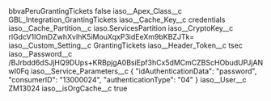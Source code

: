 <?xml version="1.0" encoding="UTF-8"?>
<CustomMetadata xmlns="http://soap.sforce.com/2006/04/metadata" xmlns:xsi="http://www.w3.org/2001/XMLSchema-instance" xmlns:xsd="http://www.w3.org/2001/XMLSchema">
    <label>bbvaPeruGrantingTickets</label>
    <protected>false</protected>
    <values>
        <field>iaso__Apex_Class__c</field>
        <value xsi:type="xsd:string">GBL_Integration_GrantingTickets</value>
    </values>
    <values>
        <field>iaso__Cache_Key__c</field>
        <value xsi:type="xsd:string">credentials</value>
    </values>
    <values>
        <field>iaso__Cache_Partition__c</field>
        <value xsi:type="xsd:string">iaso.ServicesPartition</value>
    </values>
    <values>
        <field>iaso__CryptoKey__c</field>
        <value xsi:type="xsd:string">rlGdcV1IOmDZwhXvIhK5iMouXqxP3idEeXm9bKBZJTk=</value>
    </values>
    <values>
        <field>iaso__Custom_Setting__c</field>
        <value xsi:type="xsd:string">GrantingTickets</value>
    </values>
    <values>
        <field>iaso__Header_Token__c</field>
        <value xsi:type="xsd:string">tsec</value>
    </values>
    <values>
        <field>iaso__Password__c</field>
        <value xsi:type="xsd:string">/BJrbdd6dSJjHQ9DUps+KRBpjgA0BsiEpf3hCx5dMCmCZBScHObudUPJjANwI0Fq</value>
    </values>
    <values>
        <field>iaso__Service_Parameters__c</field>
        <value xsi:type="xsd:string">{
    &quot;idAuthenticationData&quot;: &quot;password&quot;,
    &quot;consumerID&quot;: &quot;13000024&quot;,
    &quot;authenticationType&quot;: &quot;04&quot;
}</value>
    </values>
    <values>
        <field>iaso__User__c</field>
        <value xsi:type="xsd:string">ZM13024</value>
    </values>
    <values>
        <field>iaso__isOrgCache__c</field>
        <value xsi:type="xsd:boolean">true</value>
    </values>
</CustomMetadata>
